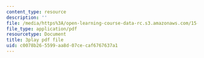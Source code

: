 ```yaml
---
content_type: resource
description: ''
file: /media/https%3A/open-learning-course-data-rc.s3.amazonaws.com/15-401-finance-theory-i-fall-2008/c0078b265599aa8d07cecaf6767637a1_z2oQe6B1Qa4.pdf
file_type: application/pdf
resourcetype: Document
title: 3play pdf file
uid: c0078b26-5599-aa8d-07ce-caf6767637a1
---
```

